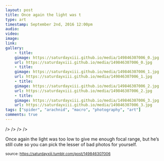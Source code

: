 ```yaml
---
layout: post
title: Once again the light was t
type: art
timestamp: September 2nd, 2016 12:00pm
audio: 
video: 
image: 
link: 
gallery:
	- title: 
	gimage: https://saturdayxiii.github.io/media/149846307006_0.jpg
	url: https://saturdayxiii.github.io/media/149846307006_0.jpg
	- title: 
	gimage: https://saturdayxiii.github.io/media/149846307006_1.jpg
	url: https://saturdayxiii.github.io/media/149846307006_1.jpg
	- title: 
	gimage: https://saturdayxiii.github.io/media/149846307006_2.jpg
	url: https://saturdayxiii.github.io/media/149846307006_2.jpg
	- title: 
	gimage: https://saturdayxiii.github.io/media/149846307006_3.jpg
	url: https://saturdayxiii.github.io/media/149846307006_3.jpg
tags: ["spider", "arachnid", "macro", "photography", "art"]
comments: true
---
```


 />
 />
 />
 />
        
Once again the light was too low to give me enough focal range, but he’s still cute so you can pick the lesser of bad photos for yourself.
 
  
<small>source: https://saturdayxiii.tumblr.com/post/149846307006</small>